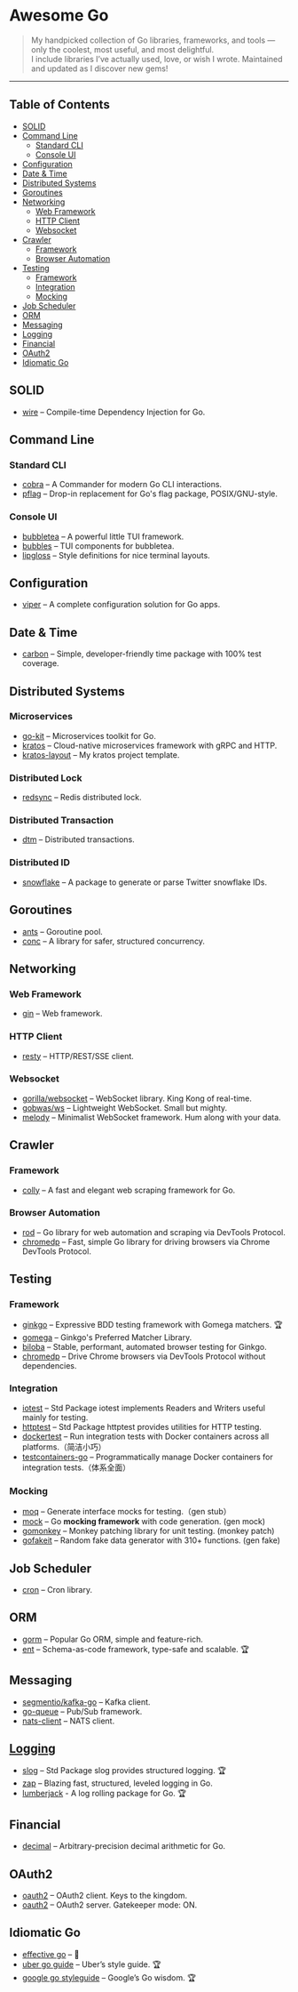 # Awesome Go

> My handpicked collection of Go libraries, frameworks, and tools — only the coolest, most useful, and most delightful.  
> I include libraries I’ve actually used, love, or wish I wrote. Maintained and updated as I discover new gems!

---
## Table of Contents

- [SOLID](#solid)
- [Command Line](#command-line)
  - [Standard CLI](#standard-cli)
  - [Console UI](#console-ui)
- [Configuration](#configuration)
- [Date & Time](#date--time)
- [Distributed Systems](#distributed-systems)
- [Goroutines](#goroutines)
- [Networking](#networking)
  - [Web Framework](#web-framework)
  - [HTTP Client](#http-client)
  - [Websocket](#websocket)
- [Crawler](#crawler)
  - [Framework](#framework)
  - [Browser Automation](#browser-automation)
- [Testing](#testing)
  - [Framework](#framework-1)
  - [Integration](#integration)
  - [Mocking](#mocking)
- [Job Scheduler](#job-scheduler)
- [ORM](#orm)
- [Messaging](#messaging)
- [Logging](#logging)
- [Financial](#financial)
- [OAuth2](#oauth2)
- [Idiomatic Go](#idiomatic-go)

## SOLID
- [wire](https://github.com/google/wire) – Compile-time Dependency Injection for Go.

## Command Line

### Standard CLI
- [cobra](https://github.com/spf13/cobra) – A Commander for modern Go CLI interactions.
- [pflag](https://github.com/spf13/pflag) – Drop-in replacement for Go's flag package, POSIX/GNU-style.

### Console UI
- [bubbletea](https://github.com/charmbracelet/bubbletea) – A powerful little TUI framework.
- [bubbles](https://github.com/charmbracelet/bubbles) – TUI components for bubbletea.
- [lipgloss](https://github.com/charmbracelet/lipgloss) – Style definitions for nice terminal layouts.

## Configuration
- [viper](https://github.com/spf13/viper) – A complete configuration solution for Go apps. 

## Date & Time
- [carbon](https://github.com/dromara/carbon) – Simple, developer-friendly time package with 100% test coverage.

## Distributed Systems

### Microservices
- [go-kit](https://github.com/go-kit/kit) – Microservices toolkit for Go.
- [kratos](https://github.com/go-kratos/kratos) – Cloud-native microservices framework with gRPC and HTTP.
- [kratos-layout](https://github.com/elbert-chan/kratos-layout) – My kratos project template.

### Distributed Lock
- [redsync](https://github.com/go-redsync/redsync) – Redis distributed lock.

### Distributed Transaction 
- [dtm](https://github.com/dtm-labs/dtm) – Distributed transactions.

### Distributed ID
- [snowflake](https://github.com/bwmarrin/snowflake) – A package to generate or parse Twitter snowflake IDs.

## Goroutines

- [ants](https://github.com/panjf2000/ants) – Goroutine pool.
- [conc](https://github.com/sourcegraph/conc) – A library for safer, structured concurrency.

## Networking

### Web Framework
- [gin](https://github.com/gin-gonic/gin) – Web framework.

### HTTP Client
- [resty](https://github.com/go-resty/resty) – HTTP/REST/SSE client.

### Websocket
- [gorilla/websocket](https://github.com/gorilla/websocket) – WebSocket library. King Kong of real-time.
- [gobwas/ws](https://github.com/gobwas/ws) – Lightweight WebSocket. Small but mighty.
- [melody](https://github.com/olahol/melody) – Minimalist WebSocket framework. Hum along with your data.

## Crawler

### Framework
- [colly](https://github.com/gocolly/colly) – A fast and elegant web scraping framework for Go.

### Browser Automation
- [rod](https://github.com/go-rod/rod) – Go library for web automation and scraping via DevTools Protocol.
- [chromedp](https://github.com/chromedp/chromedp) – Fast, simple Go library for driving browsers via Chrome DevTools Protocol.

## Testing

### Framework
- [ginkgo](https://github.com/onsi/ginkgo) – Expressive BDD testing framework with Gomega matchers. 🏆
- [gomega](https://github.com/onsi/gomega) – Ginkgo's Preferred Matcher Library.
- [biloba](https://github.com/onsi/biloba) – Stable, performant, automated browser testing for Ginkgo.
- [chromedp](https://github.com/chromedp/chromedp) – Drive Chrome browsers via DevTools Protocol without dependencies.

### Integration
- [iotest](https://pkg.go.dev/testing/iotest) – Std Package iotest implements Readers and Writers useful mainly for testing.
- [httptest](https://pkg.go.dev/net/http/httptest) – Std Package httptest provides utilities for HTTP testing.
- [dockertest](https://github.com/ory/dockertest) – Run integration tests with Docker containers across all platforms.（简洁小巧）
- [testcontainers-go](https://github.com/testcontainers/testcontainers-go) – Programmatically manage Docker containers for integration tests.（体系全面）

### Mocking
- [moq](https://github.com/matryer/moq) – Generate interface mocks for testing.（gen stub）
- [mock](https://github.com/uber-go/mock) – Go **mocking framework** with code generation. (gen mock)
- [gomonkey](https://github.com/agiledragon/gomonkey) – Monkey patching library for unit testing. (monkey patch)
- [gofakeit](https://github.com/brianvoe/gofakeit) – Random fake data generator with 310+ functions. (gen fake)

## Job Scheduler
- [cron](https://github.com/robfig/cron) – Cron library.

## ORM
- [gorm](https://github.com/go-gorm/gorm) – Popular Go ORM, simple and feature-rich.
- [ent](https://github.com/ent/ent) – Schema-as-code framework, type-safe and scalable. 🏆

## Messaging
- [segmentio/kafka-go](https://github.com/segmentio/kafka-go) – Kafka client.
- [go-queue](https://github.com/zeromicro/go-queue) – Pub/Sub framework.
- [nats-client](https://github.com/nats-io/nats.go) – NATS client.
## [Logging](lib/logging.md)
- [slog](https://pkg.go.dev/log/slog) – Std Package slog provides structured logging. 🏆
- [zap](https://github.com/uber-go/zap) – Blazing fast, structured, leveled logging in Go.
- [lumberjack](https://github.com/natefinch/lumberjack) - A log rolling package for Go. 🏆

## Financial
- [decimal](https://github.com/shopspring/decimal) – Arbitrary-precision decimal arithmetic for Go.

## OAuth2
- [oauth2](https://github.com/golang/oauth2) – OAuth2 client. Keys to the kingdom.
- [oauth2](https://github.com/go-oauth2/oauth2) – OAuth2 server. Gatekeeper mode: ON.

## Idiomatic Go
- [effective go](https://go.dev/doc/effective_go) – 👑
- [uber go guide](https://github.com/uber-go/guide) – Uber’s style guide. 🏆
- [google go styleguide](https://google.github.io/styleguide/go/) – Google’s Go wisdom. 🏆
